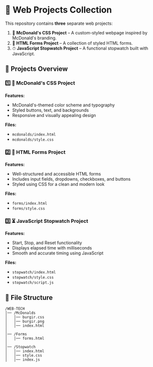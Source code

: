 # 🌟 Web Projects Collection  

This repository contains **three** separate web projects:  

1. 🎨 **McDonald's CSS Project** – A custom-styled webpage inspired by McDonald's branding.  
2. 📝 **HTML Forms Project** – A collection of styled HTML forms.  
3. ⏱ **JavaScript Stopwatch Project** – A functional stopwatch built with JavaScript.  

## 🚀 Projects Overview  

### 1️⃣ 🍔 McDonald's CSS Project  
**Features:**  
- McDonald's-themed color scheme and typography  
- Styled buttons, text, and backgrounds  
- Responsive and visually appealing design  

**Files:**  
- `mcdonalds/index.html`  
- `mcdonalds/style.css`  

### 2️⃣ 📝 HTML Forms Project  
**Features:**  
- Well-structured and accessible HTML forms  
- Includes input fields, dropdowns, checkboxes, and buttons  
- Styled using CSS for a clean and modern look  

**Files:**  
- `forms/index.html`  
- `forms/style.css`  

### 3️⃣ ⏳ JavaScript Stopwatch Project  
**Features:**  
- Start, Stop, and Reset functionality  
- Displays elapsed time with milliseconds  
- Smooth and accurate timing using JavaScript  

**Files:**  
- `stopwatch/index.html`  
- `stopwatch/style.css`  
- `stopwatch/script.js`  

## 📂 File Structure  

```plaintext
/WEB-TECH
│── /McDonalds
│   │── burgir.css
│   │── burgir.png
│   │── index.html
│  
│── /Forms  
│   │── forms.html  
│  
│── /Stopwatch  
│   │── index.html  
│   │── style.css  
│   │── index.js  
